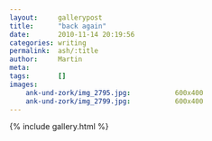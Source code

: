 ```yaml
---
layout:     gallerypost
title:      "back again"
date:       2010-11-14 20:19:56
categories: writing
permalink:  ash/:title
author:     Martin
meta:
tags:       []
images:
    ank-und-zork/img_2795.jpg:           600x400
    ank-und-zork/img_2799.jpg:           600x400
---
```


{% include gallery.html %}
